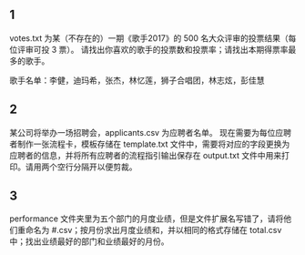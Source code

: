 ## 1

votes.txt 为某（不存在的）一期《歌手2017》的 500 名大众评审的投票结果（每位评审可投 3 票）。
请找出你喜欢的歌手的投票数和投票率；请找出本期得票率最多的歌手。

歌手名单：李健，迪玛希，张杰，林忆莲，狮子合唱团，林志炫，彭佳慧

## 2

某公司将举办一场招聘会，applicants.csv 为应聘者名单。
现在需要为每位应聘者制作一张流程卡，模板存储在 template.txt 文件中，需要将对应的字段更换为应聘者的信息，并将所有应聘者的流程指引输出保存在 output.txt 文件中用来打印。请用两个空行分隔开以便剪裁。

## 3

performance 文件夹里为五个部门的月度业绩，但是文件扩展名写错了，请将他们重命名为 #.csv；按月份求出月度业绩和，并以相同的格式存储在 total.csv 中；找出业绩最好的部门和业绩最好的月份。

